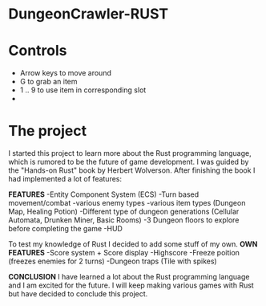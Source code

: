 # DungeonCrawler-RUST

# Controls
- Arrow keys to move around
- G to grab an item
- 1 .. 9 to use item in corresponding slot
- 
# The project
I started this project to learn more about the Rust programming language, which is rumored to be the future of game development.
I was guided by the "Hands-on Rust" book by Herbert Wolverson.
After finishing the book I had implemented a lot of features:

**FEATURES**
-Entity Component System (ECS)
-Turn based movement/combat
-various enemy types
-various item types (Dungeon Map, Healing Potion)
-Different type of dungeon generations (Cellular Automata, Drunken Miner, Basic Rooms)
-3 Dungeon floors to explore before completing the game
-HUD

To test my knowledge of Rust I decided to add some stuff of my own.
**OWN FEATURES**
-Score system + Score display
-Highscore
-Freeze poition (freezes enemies for 2 turns)
-Dungeon traps (Tile with spikes)

**CONCLUSION**
I have learned a lot about the Rust programming language and I am excited for the future. I will keep making various games with Rust but have decided to conclude this project.
